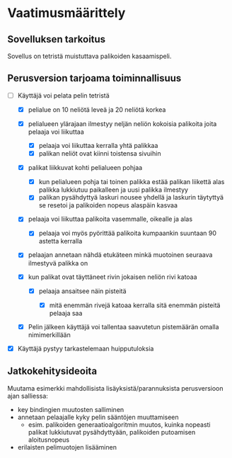 # Vaatimusmäärittely

## Sovelluksen tarkoitus
Sovellus on tetristä muistuttava palikoiden kasaamispeli.

## Perusversion tarjoama toiminnallisuus
- [ ] Käyttäjä voi pelata pelin tetristä
  - [x] pelialue on 10 neliötä leveä ja 20 neliötä korkea
  
  - [x] pelialueen ylärajaan ilmestyy neljän neliön kokoisia palikoita joita pelaaja voi liikuttaa
    - [x] pelaaja voi liikuttaa kerralla yhtä palikkaa
    - [x] palikan neliöt ovat kiinni toistensa sivuihin
    
   - [x] palikat liikkuvat kohti pelialueen pohjaa
     - [x] kun pelialueen pohja tai toinen palikka estää palikan liikettä alas palikka lukkiutuu paikalleen ja uusi palikka ilmestyy
      - [x] palikan pysähdyttyä laskuri nousee yhdellä ja laskurin täytyttyä se resetoi ja palikoiden nopeus alaspäin kasvaa
      
   - [x] pelaaja voi liikuttaa palikoita vasemmalle, oikealle ja alas
      - [x] pelaaja voi myös pyörittää palikoita kumpaankin suuntaan 90 astetta kerralla
      
   - [x] pelaajan annetaan nähdä etukäteen minkä muotoinen seuraava ilmestyvä palikka on
   
   - [x] kun palikat ovat täyttäneet rivin jokaisen neliön rivi katoaa
      - [x] pelaaja ansaitsee näin pisteitä
        - [x] mitä enemmän rivejä katoaa kerralla sitä enemmän pisteitä pelaaja saa
   
   
  - [x] Pelin jälkeen käyttäjä voi tallentaa saavutetun pistemäärän omalla nimimerkillään
- [x] Käyttäjä pystyy tarkastelemaan huipputuloksia

## Jatkokehitysideoita
Muutama esimerkki mahdollisista lisäyksistä/parannuksista perusversioon ajan salliessa:
- key bindingien muutosten salliminen
- annetaan pelaajalle kyky pelin sääntöjen muuttamiseen
  - esim. palikoiden generaatioalgoritmin muutos, kuinka nopeasti palikat lukkiutuvat pysähdyttyään, palikoiden putoamisen aloitusnopeus
- erilaisten pelimuotojen lisääminen
